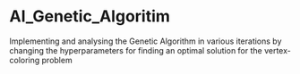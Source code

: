 # AI_Genetic_Algoritim
Implementing and analysing the Genetic Algorithm in various iterations by changing the hyperparameters for finding an optimal solution for the vertex-coloring problem
